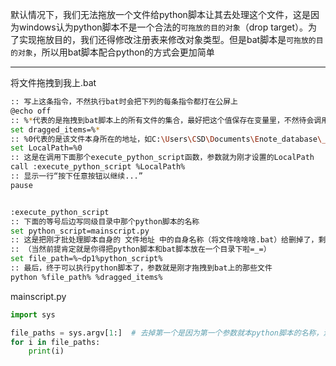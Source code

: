 默认情况下，我们无法拖放一个文件给python脚本让其去处理这个文件，这是因为windows认为python脚本不是一个合法的`可拖放的目的对象`（drop target）。为了实现拖放目的，我们还得修改注册表来修改对象类型。但是bat脚本是`可拖放的目的对象`，所以用bat脚本配合python的方式会更加简单

------

将文件拖拽到我上.bat

```bash
:: 写上这条指令，不然执行bat时会把下列的每条指令都打在公屏上
@echo off
:: %*代表的是拖拽到bat脚本上的所有文件的集合，最好把这个值保存在变量里，不然待会调用函数的时候再使用%*好像值就不一样了？
set dragged_items=%*
:: %0代表的是该文件本身所在的地址，如C:\Users\CSD\Documents\Enote_database\__batch_processor__\将文件啥啥啥.bat
set LocalPath=%0
:: 这是在调用下面那个execute_python_script函数，参数就为刚才设置的LocalPath
call :execute_python_script %LocalPath%
:: 显示一行“按下任意按钮以继续...”
pause


:execute_python_script
:: 下面的等号后边写同级目录中那个python脚本的名称
set python_script=mainscript.py
:: 这是把刚才批处理脚本自身的 文件地址 中的自身名称（将文件啥啥啥.bat）给删掉了，剩下一个路径，然后把python脚本的路径跟它的路径拼接起来，就变成python脚本的路径了
:: （当然前提肯定就是你得把python脚本和bat脚本放在一个目录下啦=_=）
set file_path=%~dp1%python_script%
:: 最后，终于可以执行python脚本了，参数就是刚才拖拽到bat上的那些文件
python %file_path% %dragged_items%
```

mainscript.py

```python
import sys

file_paths = sys.argv[1:]  # 去掉第一个是因为第一个参数就本python脚本的名称，没有意义
for i in file_paths:
    print(i)
```


